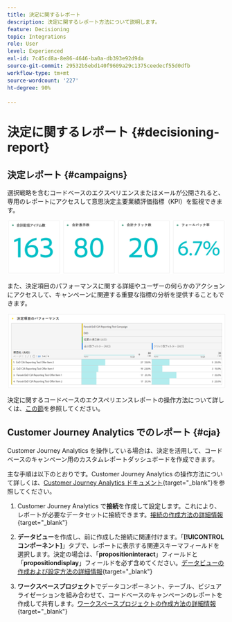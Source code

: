```yaml
---
title: 決定に関するレポート
description: 決定に関するレポート方法について説明します。
feature: Decisioning
topic: Integrations
role: User
level: Experienced
exl-id: 7c45cd8a-8e86-4646-ba0a-db393e92d9da
source-git-commit: 29532b5ebd140f9609a29c1375ceedecf55d0dfb
workflow-type: tm+mt
source-wordcount: '227'
ht-degree: 90%

---
```



# 決定に関するレポート {#decisioning-report}

## 決定レポート {#campaigns}

選択戦略を含むコードベースのエクスペリエンスまたはメールが公開されると、専用のレポートにアクセスして意思決定主要業績評価指標（KPI）を監視できます。

<!--Once code-based experiences are live, you can access dedicated reports to monitor Key Performance Indicators (KPIs) as an all-encompassing dashboard, delivering an analysis of essential metrics associated with your campaign.

This encompasses details related to the decision items performances and how users interacted with them. [Learn how to work with Code-based experience reports](../reports/campaign-global-report-cja-code.md)-->

![](../reports/assets/cja-decisioning-kpis.png)

また、決定項目のパフォーマンスに関する詳細やユーザーの何らかのアクションにアクセスして、キャンペーンに関連する重要な指標の分析を提供することもできます。

![](../reports/assets/cja-decisioning-item-performance.png)

決定に関するコードベースのエクスペリエンスレポートの操作方法について詳しくは、[この節](../reports/campaign-global-report-cja-code.md#decisioning-reporting)を参照してください。

## Customer Journey Analytics でのレポート {#cja}

Customer Journey Analytics を操作している場合は、決定を活用して、コードベースのキャンペーン用のカスタムレポートダッシュボードを作成できます。

主な手順は以下のとおりです。Customer Journey Analytics の操作方法について詳しくは、[Customer Journey Analytics ドキュメント](https://experienceleague.adobe.com/ja/docs/analytics-platform/using/cja-landing){target="_blank"}を参照してください。

1. Customer Journey Analytics で&#x200B;**接続**&#x200B;を作成して設定します。これにより、レポートが必要なデータセットに接続できます。[接続の作成方法の詳細情報](https://experienceleague.adobe.com/ja/docs/analytics-platform/using/cja-connections/create-connection){target="_blank"}

1. **データビュー**&#x200B;を作成し、前に作成した接続に関連付けます。「**[!UICONTROL コンポーネント]**」タブで、レポートに表示する関連スキーマフィールドを選択します。決定の場合は、「**propositioninteract**」フィールドと「**propositiondisplay**」フィールドを必ず含めてください。[データビューの作成および設定方法の詳細情報](https://experienceleague.adobe.com/ja/docs/analytics-platform/using/cja-dataviews/create-dataview){target="_blank"}

1. **ワークスペースプロジェクト**&#x200B;でデータコンポーネント、テーブル、ビジュアライゼーションを組み合わせて、コードベースのキャンペーンのレポートを作成して共有します。[ワークスペースプロジェクトの作成方法の詳細情報](https://experienceleague.adobe.com/ja/docs/analytics-platform/using/cja-workspace/build-workspace-project/create-projects){target="_blank"}
